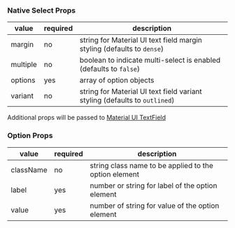 ### Native Select Props

| value    | required | description                                                                |
| -------- | -------- | -------------------------------------------------------------------------- |
| margin   | no       | string for Material UI text field margin styling (defaults to `dense`)     |
| multiple | no       | boolean to indicate multi-select is enabled (defaults to `false`)          |
| options  | yes      | array of option objects                                                    |
| variant  | no       | string for Material UI text field variant styling (defaults to `outlined`) |

Additional props will be passed to [Material UI TextField](https://material-ui.com/api/text-field/)

### Option Props

| value     | required | description                                           |
| --------- | -------- | ----------------------------------------------------- |
| className | no       | string class name to be applied to the option element |
| label     | yes      | number or string for label of the option element      |
| value     | yes      | number of string for value of the option element      |
